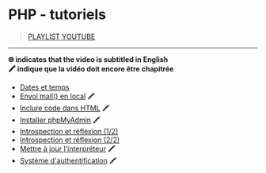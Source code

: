 # PHP - tutoriels

> [PLAYLIST YOUTUBE](https://www.youtube.com/playlist?list=PLrSOXFDHBtfEgg_cDMFLWj3hmdG9_2MR2)

---

**🌐 indicates that the video is subtitled in English**<br>
**🖍 indique que la vidéo doit encore être chapitrée**

+ [Dates et temps](https://www.youtube.com/watch?v=DsxEDTF66TY)
+ [Envoi mail() en local](https://www.youtube.com/watch?v=Fywr8gIVdLY) 🖍
+ [Inclure code dans HTML](https://www.youtube.com/watch?v=n6nid7YgvxI) 🖍
+ [Installer phpMyAdmin](https://www.youtube.com/watch?v=S0mR_Gl7Rg4) 🖍
+ [Introspection et réflexion (1/2)](https://www.youtube.com/watch?v=DWLynPX8yiM)
+ [Introspection et réflexion (2/2)](https://www.youtube.com/watch?v=ShCuryJFUPs)
+ [Mettre à jour l'interpréteur](https://www.youtube.com/watch?v=wPFqy_QvWjs) 🖍
+ [Système d'authentification](https://www.youtube.com/watch?v=u5HqEgBxtss) 🖍

